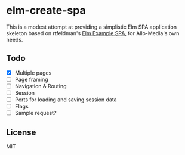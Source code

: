 elm-create-spa
==============

This is a modest attempt at providing a simplistic Elm SPA application skeleton based on rtfeldman's [Elm Example SPA](https://github.com/rtfeldman/elm-spa-example/), for Allo-Media's own needs.

Todo
----

- [x] Multiple pages
- [ ] Page framing
- [ ] Navigation & Routing
- [ ] Session
- [ ] Ports for loading and saving session data
- [ ] Flags
- [ ] Sample request?

License
-------

MIT
